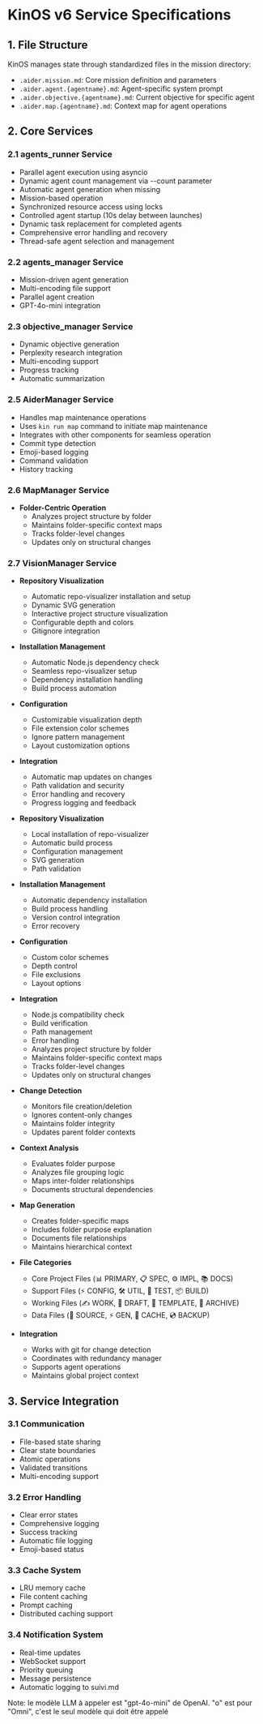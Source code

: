 # KinOS v6 Service Specifications

## 1. File Structure
KinOS manages state through standardized files in the mission directory:
- `.aider.mission.md`: Core mission definition and parameters
- `.aider.agent.{agentname}.md`: Agent-specific system prompt
- `.aider.objective.{agentname}.md`: Current objective for specific agent
- `.aider.map.{agentname}.md`: Context map for agent operations

## 2. Core Services

### 2.1 agents_runner Service
- Parallel agent execution using asyncio
- Dynamic agent count management via --count parameter
- Automatic agent generation when missing
- Mission-based operation
- Synchronized resource access using locks
- Controlled agent startup (10s delay between launches)
- Dynamic task replacement for completed agents
- Comprehensive error handling and recovery
- Thread-safe agent selection and management

### 2.2 agents_manager Service
- Mission-driven agent generation
- Multi-encoding file support
- Parallel agent creation
- GPT-4o-mini integration

### 2.3 objective_manager Service
- Dynamic objective generation
- Perplexity research integration
- Multi-encoding support
- Progress tracking
- Automatic summarization

### 2.5 AiderManager Service
- Handles map maintenance operations
- Uses `kin run map` command to initiate map maintenance
- Integrates with other components for seamless operation
- Commit type detection
- Emoji-based logging
- Command validation
- History tracking

### 2.6 MapManager Service
- **Folder-Centric Operation**
  - Analyzes project structure by folder
  - Maintains folder-specific context maps
  - Tracks folder-level changes
  - Updates only on structural changes

### 2.7 VisionManager Service
- **Repository Visualization**
  - Automatic repo-visualizer installation and setup
  - Dynamic SVG generation
  - Interactive project structure visualization
  - Configurable depth and colors
  - Gitignore integration

- **Installation Management**
  - Automatic Node.js dependency check
  - Seamless repo-visualizer setup
  - Dependency installation handling
  - Build process automation

- **Configuration**
  - Customizable visualization depth
  - File extension color schemes
  - Ignore pattern management
  - Layout customization options

- **Integration**
  - Automatic map updates on changes
  - Path validation and security
  - Error handling and recovery
  - Progress logging and feedback
- **Repository Visualization**
  - Local installation of repo-visualizer
  - Automatic build process
  - Configuration management
  - SVG generation
  - Path validation

- **Installation Management**
  - Automatic dependency installation
  - Build process handling
  - Version control integration
  - Error recovery

- **Configuration**
  - Custom color schemes
  - Depth control
  - File exclusions
  - Layout options

- **Integration**
  - Node.js compatibility check
  - Build verification
  - Path management
  - Error handling
  - Analyzes project structure by folder
  - Maintains folder-specific context maps
  - Tracks folder-level changes
  - Updates only on structural changes

- **Change Detection**
  - Monitors file creation/deletion
  - Ignores content-only changes
  - Maintains folder integrity
  - Updates parent folder contexts

- **Context Analysis**
  - Evaluates folder purpose
  - Analyzes file grouping logic
  - Maps inter-folder relationships
  - Documents structural dependencies

- **Map Generation**
  - Creates folder-specific maps
  - Includes folder purpose explanation
  - Documents file relationships
  - Maintains hierarchical context

- **File Categories**
  - Core Project Files (📊 PRIMARY, 📋 SPEC, ⚙️ IMPL, 📚 DOCS)
  - Support Files (⚡ CONFIG, 🛠️ UTIL, 🧪 TEST, 📦 BUILD)
  - Working Files (✍️ WORK, 📝 DRAFT, 📄 TEMPLATE, 📂 ARCHIVE)
  - Data Files (💾 SOURCE, ⚡ GEN, 💫 CACHE, 💿 BACKUP)

- **Integration**
  - Works with git for change detection
  - Coordinates with redundancy manager
  - Supports agent operations
  - Maintains global project context

## 3. Service Integration

### 3.1 Communication
- File-based state sharing
- Clear state boundaries
- Atomic operations
- Validated transitions
- Multi-encoding support

### 3.2 Error Handling
- Clear error states
- Comprehensive logging
- Success tracking
- Automatic file logging
- Emoji-based status

### 3.3 Cache System
- LRU memory cache
- File content caching
- Prompt caching
- Distributed caching support

### 3.4 Notification System
- Real-time updates
- WebSocket support
- Priority queuing
- Message persistence
- Automatic logging to suivi.md

Note: le modèle LLM à appeler est "gpt-4o-mini" de OpenAI. "o" est pour "Omni", c'est le seul modèle qui doit être appelé

